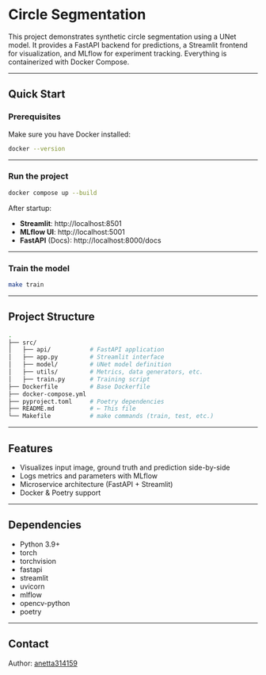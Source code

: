 # Circle Segmentation

This project demonstrates synthetic circle segmentation using a UNet model. It provides a FastAPI backend for predictions, a Streamlit frontend for visualization, and MLflow for experiment tracking. Everything is containerized with Docker Compose.

---

## Quick Start

### Prerequisites

Make sure you have Docker installed:

```bash
docker --version
```

---

### Run the project

```bash
docker compose up --build
```

After startup:

- **Streamlit**: http://localhost:8501  
-  **MLflow UI**: http://localhost:5001  
-  **FastAPI** (Docs): http://localhost:8000/docs  

---

### Train the model

```bash
make train
```

---

## Project Structure

```bash
.
├── src/
│   ├── api/           # FastAPI application
│   ├── app.py         # Streamlit interface
│   ├── model/         # UNet model definition
│   ├── utils/         # Metrics, data generators, etc.
│   ├── train.py       # Training script
├── Dockerfile         # Base Dockerfile
├── docker-compose.yml
├── pyproject.toml     # Poetry dependencies
├── README.md          # ← This file
└── Makefile           # make commands (train, test, etc.)
```

---

## Features

- Visualizes input image, ground truth and prediction side-by-side
- Logs metrics and parameters with MLflow
- Microservice architecture (FastAPI + Streamlit)
- Docker & Poetry support

---

## Dependencies

- Python 3.9+
- torch
- torchvision
- fastapi
- streamlit
- uvicorn
- mlflow
- opencv-python
- poetry

---

##  Contact

Author: [anetta314159](https://github.com/anetta314159)
